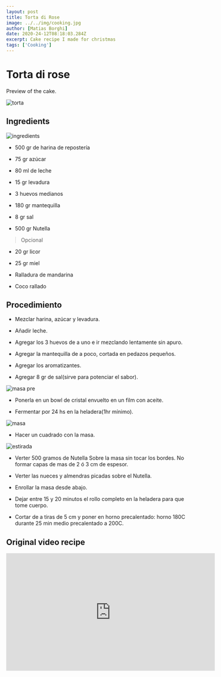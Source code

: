 ```yaml
---
layout: post
title: Torta di Rose
image: ../../img/cooking.jpg
author: [Matias Borghi]
date: 2020-24-12T08:18:03.284Z
excerpt: Cake recipe I made for christmas
tags: ['Cooking']
---
```


# Torta di rose

Preview of the cake.

![torta](./torta.jpg)

## Ingredients

![ingredients](./things.jpg)

- 500 gr de harina de repostería

- 75 gr azúcar 

- 80 ml de leche

- 15 gr levadura

- 3 huevos medianos

- 180 gr mantequilla

- 8 gr sal

- 500 gr Nutella

> Opcional

- 20 gr licor 

- 25 gr miel

- Ralladura de mandarina

- Coco rallado

## Procedimiento

- Mezclar harina, azúcar y levadura.

- Añadir leche.

- Agregar los 3 huevos de a uno e ir mezclando lentamente sin apuro.

- Agregar la mantequilla de a poco, cortada en pedazos pequeños.

- Agregar los aromatizantes.

- Agregar 8 gr de sal(sirve para potenciar el sabor).

![masa pre](./masa-pre.jpg)

- Ponerla en un bowl de cristal envuelto en un film con aceite.

- Fermentar por 24 hs en la heladera(1hr mínimo).

![masa](./masa.jpg)

- Hacer un cuadrado con la masa.

![estirada](./estirada.jpg)

- Verter 500 gramos de Nutella Sobre la masa sin tocar los bordes. No formar capas de mas de 2 ó 3 cm de espesor.

- Verter las nueces y almendras picadas sobre el Nutella.

- Enrollar la masa desde abajo.

- Dejar entre 15 y 20 minutos el rollo completo en la heladera para que tome cuerpo.

- Cortar de a tiras de 5 cm y poner en horno precalentado: horno 180C durante 25 min medio precalentado a 200C.

## Original video recipe

<iframe width="560" height="315" src="https://www.youtube.com/embed/LxQOauNZAKA" frameborder="0" allow="accelerometer; autoplay; clipboard-write; encrypted-media; gyroscope; picture-in-picture" allowfullscreen></iframe>